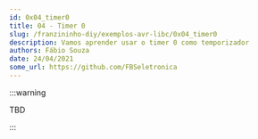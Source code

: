 ```yaml
---
id: 0x04_timer0
title: 04 - Timer 0
slug: /franzininho-diy/exemplos-avr-libc/0x04_timer0
description: Vamos aprender usar o timer 0 como temporizador
authors: Fábio Souza
date: 24/04/2021
some_url: https://github.com/FBSeletronica
---
```


:::warning

TBD

:::
